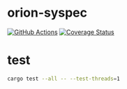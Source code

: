 # orion-syspec

[![GitHub Actions](https://github.com/galaxy-sec/galaxy-ops/workflows/check/badge.svg)](https://github.com/galaxy-sec/galaxy-ops/actions?query=workflow%3Acheck)
[![Coverage Status](https://coveralls.io/repos/github/galaxy-sec/galaxy-ops/badge.svg)](https://coveralls.io/github/galaxy-sec/galaxy-ops)

# test

```bash
cargo test --all -- --test-threads=1
```
